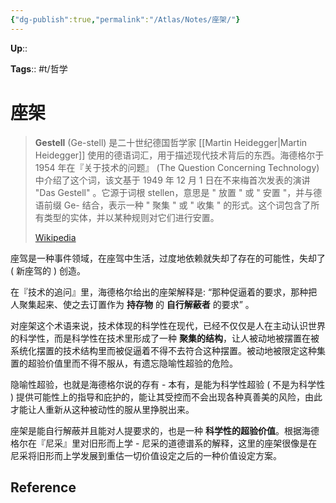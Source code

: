```yaml
---
{"dg-publish":true,"permalink":"/Atlas/Notes/座架/"}
---
```



**Up**::

**Tags**:: #t/哲学 

# 座架

> **Gestell** (Ge-stell) 是二十世纪德国哲学家 [[Martin Heidegger\|Martin Heidegger]] 使用的德语词汇，用于描述现代技术背后的东西。海德格尔于 1954 年在『关于技术的问题』 (The Question Concerning Technology) 中介绍了这个词，该文基于 1949 年 12 月 1 日在不来梅首次发表的演讲 "Das Gestell" 。它源于词根 stellen，意思是 " 放置 " 或 " 安置 "，并与德语前缀 Ge- 结合，表示一种 " 聚集 " 或 " 收集 " 的形式。这个词包含了所有类型的实体，并以某种规则对它们进行安置。
>
> [Wikipedia](https://en.wikipedia.org/wiki/Gestell)

座驾是一种事件领域，在座驾中生活，过度地依赖就失却了存在的可能性，失却了 ( 新座驾的 ) 创造。

在『技术的追问』里，海德格尔给出的座架解释是: “那种促逼着的要求，那种把人聚集起来、使之去订置作为 **持存物** 的 **自行解蔽者** 的要求” 。

对座架这个术语来说，技术体现的科学性在现代，已经不仅仅是人在主动认识世界的科学性，而是科学性在技术里形成了一种 **聚集的结构**，让人被动地被摆置在被系统化摆置的技术结构里而被促逼着不得不去符合这种摆置。被动地被限定这种集置的超验价值里而不得不服从，有遗忘隐喻性超验的危险。

隐喻性超验，也就是海德格尔说的存有 - 本有，是能为科学性超验 ( 不是为科学性 ) 提供可能性上的指导和庇护的，能让其受控而不会出现各种真善美的风险，由此才能让人重新从这种被动性的服从里挣脱出来。

座架是能自行解蔽并且能对人提要求的，也是一种 **科学性的超验价值**。根据海德格尔在『尼采』里对旧形而上学 - 尼采的道德谱系的解释，这里的座架很像是在尼采将旧形而上学发展到重估一切价值设定之后的一种价值设定方案。

## Reference
